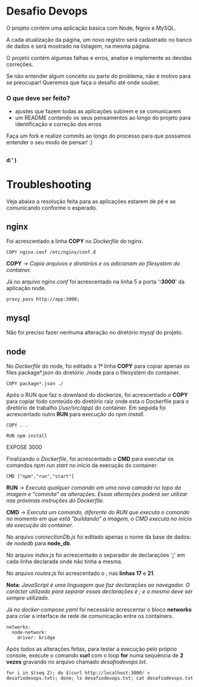 # Desafio Devops

O projeto contém uma aplicação básica com Node, Ngnix e MySQL. 

A cada atualização da página, um novo registro será cadastrado no banco de dados e será mostrado na listagem, na mesma página.  

O projeto contém algumas falhas e erros, analise e implemente as devidas correções.

Se não entender algum conceito ou parte do problema, não é motivo para se preocupar! Queremos que faça o desafio até onde souber.

### O que deve ser feito? ### 

 - ajustes que fazem todas as aplicações subirem e se comunicarem
 - um README contendo os seus pensamentos ao longo do projeto para identificação e correção dos erros

Faça um fork e realize commits ao longo do processo para que possamos entender o seu modo de pensar! :)

##
**d:' )**
## 

# Troubleshooting

Veja abaixo a resolução feita para as aplicações estarem de pé e se comunicando conforme o esperado.

## nginx

Foi acrescentado a linha **COPY** no *Dockerfile* do nginx.

```
COPY nginx.conf /etc/nginx/conf.d
```

**COPY** -> *Copia arquivos e diretórios e os adicionam ao filesystem do container.*

Já no arquivo *nginx.conf* foi acrescentado na linha 5 a porta '**:3000**' da aplicação node.


```
proxy_pass http://app:3000;
```

## mysql

Não foi preciso fazer nenhuma alteração no diretório mysql do projeto.

## node

No *Dockerfile* do node, foi editado a 1ª linha **COPY** para copiar apenas os files package*.json do diretório ./node para o filesystem do container.

```
COPY package*.json ./
```

Após o RUN que faz o downlaod do dockerize, foi acrescentado o **COPY** para  copiar todo conteúdo do diretório raiz onde esta o Dockerfile para o diretório de trabalho *(/usr/src/app)* do container. Em seguida foi acrescentado outro **RUN** para execução do *npm install*.

```
COPY . .

RUN npm install
```

EXPOSE 3000

Finalizando o *Dockerfile*, foi acrescentado o **CMD** para executar os comandos *npm run start* no início da execução do container.

```
CMD ["npm","run","start"]
```

**RUN** -> *Executa qualquer comando em uma nova camada no topo da imagem e "commita" as alterações. Essas alterações poderá ser utilizar nas próximas instruções do Dockerfile.*

**CMD** -> *Executa um comando, diferente do RUN que executa o comando no momento em que está "buildando" a imagem, o CMD executa no início da execução do container.*

No arquivo *connectionDb.js* foi editado apenas o nome da base de dados: de *nodedb* para **node_db**.

No arquivo *index.js* foi acrescentado o separador de declarações '**;**' em cada linha declarada onde não tinha a mesma.

No arquivo *routes.js* foi acrescentado o ; nas **linhas 17** e **21**.

**Nota**: *JavaScript é uma linguagem que faz declarações ao navegador. O carácter utilizado para separar essas declarações é ; e o mesmo deve ser sempre utilizado.*

Já no *docker-compose.yaml* foi necessário acrescentar o bloco **networks** para criar a interface de rede de comunicação entre os containers.

```
networks:
  node-network:
    driver: bridge
```

Após todos as alterações feitas, para testar a execução pelo próprio console, execute o comando **curl** com o loop **for** numa sequência de **2 vezes** gravando no arquivo chamado *desafiodevops.txt*.

```
for i in $(seq 2); do $(curl http://localhost:3000/ > desafiodevops.txt); done; ls desafiodevops.txt; cat desafiodevops.txt
```
